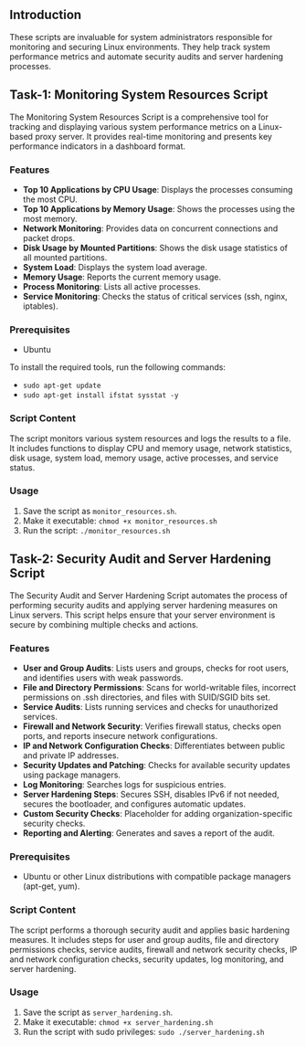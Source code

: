 
## Introduction

These scripts are invaluable for system administrators responsible for monitoring and securing Linux environments. They help track system performance metrics and automate security audits and server hardening processes.

## Task-1: Monitoring System Resources Script

The Monitoring System Resources Script is a comprehensive tool for tracking and displaying various system performance metrics on a Linux-based proxy server. It provides real-time monitoring and presents key performance indicators in a dashboard format.

### Features

- **Top 10 Applications by CPU Usage**: Displays the processes consuming the most CPU.
- **Top 10 Applications by Memory Usage**: Shows the processes using the most memory.
- **Network Monitoring**: Provides data on concurrent connections and packet drops.
- **Disk Usage by Mounted Partitions**: Shows the disk usage statistics of all mounted partitions.
- **System Load**: Displays the system load average.
- **Memory Usage**: Reports the current memory usage.
- **Process Monitoring**: Lists all active processes.
- **Service Monitoring**: Checks the status of critical services (ssh, nginx, iptables).

### Prerequisites

- Ubuntu

To install the required tools, run the following commands:
- `sudo apt-get update`
- `sudo apt-get install ifstat sysstat -y`

### Script Content

The script monitors various system resources and logs the results to a file. It includes functions to display CPU and memory usage, network statistics, disk usage, system load, memory usage, active processes, and service status.

### Usage

1. Save the script as `monitor_resources.sh`.
2. Make it executable: `chmod +x monitor_resources.sh`
3. Run the script: `./monitor_resources.sh`

## Task-2: Security Audit and Server Hardening Script

The Security Audit and Server Hardening Script automates the process of performing security audits and applying server hardening measures on Linux servers. This script helps ensure that your server environment is secure by combining multiple checks and actions.

### Features

- **User and Group Audits**: Lists users and groups, checks for root users, and identifies users with weak passwords.
- **File and Directory Permissions**: Scans for world-writable files, incorrect permissions on .ssh directories, and files with SUID/SGID bits set.
- **Service Audits**: Lists running services and checks for unauthorized services.
- **Firewall and Network Security**: Verifies firewall status, checks open ports, and reports insecure network configurations.
- **IP and Network Configuration Checks**: Differentiates between public and private IP addresses.
- **Security Updates and Patching**: Checks for available security updates using package managers.
- **Log Monitoring**: Searches logs for suspicious entries.
- **Server Hardening Steps**: Secures SSH, disables IPv6 if not needed, secures the bootloader, and configures automatic updates.
- **Custom Security Checks**: Placeholder for adding organization-specific security checks.
- **Reporting and Alerting**: Generates and saves a report of the audit.

### Prerequisites

- Ubuntu or other Linux distributions with compatible package managers (apt-get, yum).

### Script Content

The script performs a thorough security audit and applies basic hardening measures. It includes steps for user and group audits, file and directory permissions checks, service audits, firewall and network security checks, IP and network configuration checks, security updates, log monitoring, and server hardening.

### Usage

1. Save the script as `server_hardening.sh`.
2. Make it executable: `chmod +x server_hardening.sh`
3. Run the script with sudo privileges: `sudo ./server_hardening.sh`

